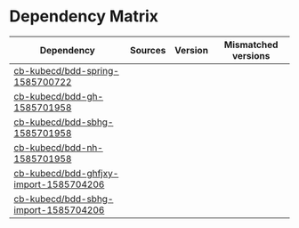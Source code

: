 # Dependency Matrix

Dependency | Sources | Version | Mismatched versions
---------- | ------- | ------- | -------------------
[cb-kubecd/bdd-spring-1585700722](https://github.com/cb-kubecd/bdd-spring-1585700722.git) |  | []() | 
[cb-kubecd/bdd-gh-1585701958](https://github.com/cb-kubecd/bdd-gh-1585701958.git) |  | []() | 
[cb-kubecd/bdd-sbhg-1585701958](https://github.com/cb-kubecd/bdd-sbhg-1585701958.git) |  | []() | 
[cb-kubecd/bdd-nh-1585701958](https://github.com/cb-kubecd/bdd-nh-1585701958.git) |  | []() | 
[cb-kubecd/bdd-ghfjxy-import-1585704206](https://github.com/cb-kubecd/bdd-ghfjxy-import-1585704206.git) |  | []() | 
[cb-kubecd/bdd-sbhg-import-1585704206](https://github.com/cb-kubecd/bdd-sbhg-import-1585704206.git) |  | []() | 
